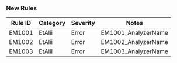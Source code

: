 ﻿### New Rules
Rule ID | Category | Severity | Notes
--------|----------|----------|--------------------
EM1001  | EtAlii   |  Error   | EM1001_AnalyzerName
EM1002  | EtAlii   |  Error   | EM1002_AnalyzerName
EM1003  | EtAlii   |  Error   | EM1003_AnalyzerName

